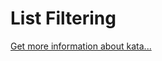 List Filtering
=
[Get more information about kata...](https://www.codewars.com//kata/53dbd5315a3c69eed20002dd)